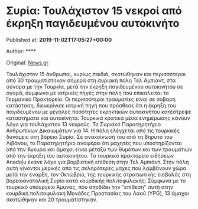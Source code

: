
# Συρία: Τουλάχιστον 15 νεκροί από έκρηξη παγιδευμένου αυτοκινήτο

Published at: **2019-11-02T17:05:27+00:00**

Author: ****

Original: [News.gr](https://www.news.gr/kosmos/article/2017016/siria-toulachiston-15-nekri-apo-ekrixi-pagidevmenou-aftokinito.html)

Τουλάχιστον 15 άνθρωποι, κυρίως παιδιά, σκοτώθηκαν και περισσότεροι από 30 τραυματίστηκαν σήμερα στη συριακή πόλη Τελ Αμπιάντ, στα σύνορα με την Τουρκία, μετά την έκρηξη παγιδευμένου αυτοκινήτου σε αγορά, σύμφωνα με ιατρικές πηγές στην πόλη που επικαλείται το Γερμανικό Πρακτορείο.
Οι περισσότεροι τραυματίες είναι σε σοβαρή κατάσταση, διευκρίνισε ιατρική πηγή που πρόσθεσε ότι η έκρηξη του παγιδευμένου με μεγάλες ποσότητες εκρηκτικών αυτοκινήτου κατέστρεψε καταστήματα και αυτοκίνητα.
Τουρκικά κρατικά μέσα ενημέρωσης κάνουν λόγο για τουλάχιστον 13 νεκρούς. Το Συριακό Παρατηρητήριο Ανθρωπίνων Δικαιωμάτων για 14.
Η πόλη ελέγχεται από τις τουρκικές δυνάμεις στη βόρεια Συρία.
Σε ανακοίνωσή του από τη Βηρυτό του Λιβάνου, το Παρατηρητήριο αναφέρει ότι μαχητές που υποστηρίζονται από την Άγκυρα και άμαχοι είναι μεταξύ των θυμάτων και των τραυματιών από την έκρηξη του αυτοκινήτου.
Το τουρκικό πρακτορείο ειδήσεων Anadolu έκανε λόγο για βομβιστική επίθεση στην Τελ Αμπιάντ. Στην πόλη αυτή γίνονται μερικές από τις σκληρότερες μάχες που λαμβάνουν χώρα μετά την έναρξη, τον Οκτώβριο, της τουρκικής στρατιωτικής εισβολής στη βορειοανατολική Συρία κατά κουρδικής πολιτοφυλακής.
Σύμφωνα με το τουρκικό υπουργείο Άμυνας, που αποδίδει την "επίθεση" αυτή στην κουρδική πολιτοφυλακή Μονάδες Προστασίας του Λαού (YPG), 13 άμαχοι σκοτώθηκαν και 20 τραυματίστηκαν.
